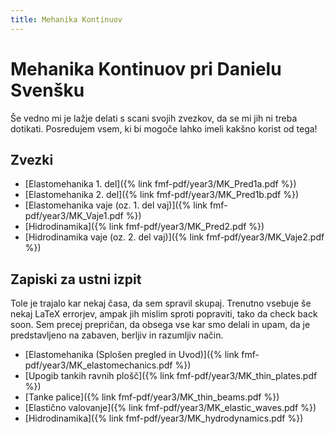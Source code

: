```yaml
---
title: Mehanika Kontinuov
---
```

# Mehanika Kontinuov pri Danielu Svenšku

Še vedno mi je lažje delati s scani svojih zvezkov, da se mi jih ni treba dotikati. Posredujem vsem, ki bi mogoče lahko imeli kakšno korist od tega!

## Zvezki
* [Elastomehanika 1. del]({% link fmf-pdf/year3/MK_Pred1a.pdf %})
* [Elastomehanika 2. del]({% link fmf-pdf/year3/MK_Pred1b.pdf %})
* [Elastomehanika vaje (oz. 1. del vaj)]({% link fmf-pdf/year3/MK_Vaje1.pdf %})
* [Hidrodinamika]({% link fmf-pdf/year3/MK_Pred2.pdf %})
* [Hidrodinamika vaje (oz. 2. del vaj)]({% link fmf-pdf/year3/MK_Vaje2.pdf %})

## Zapiski za ustni izpit
Tole je trajalo kar nekaj časa, da sem spravil skupaj. Trenutno vsebuje še nekaj LaTeX errorjev, ampak jih mislim sproti popraviti, tako da check back soon.
Sem precej prepričan, da obsega vse kar smo delali in upam, da je predstavljeno na zabaven, berljiv in razumljiv način.  

* [Elastomehanika (Splošen pregled in Uvod)]({% link fmf-pdf/year3/MK_elastomechanics.pdf %})
* [Upogib tankih ravnih plošč]({% link fmf-pdf/year3/MK_thin_plates.pdf %})
* [Tanke palice]({% link fmf-pdf/year3/MK_thin_beams.pdf %})
* [Elastično valovanje]({% link fmf-pdf/year3/MK_elastic_waves.pdf %})
* [Hidrodinamika]({% link fmf-pdf/year3/MK_hydrodynamics.pdf %})

